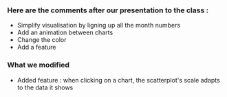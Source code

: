 ### Here are the comments after our presentation to the class :

- Simplify visualisation by ligning up all the month numbers
- Add an animation between charts
- Change the color
- Add a feature

### What we modified

- Added feature : when clicking on a chart, the scatterplot's scale adapts to the data it shows

